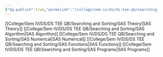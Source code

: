 ```yaml
---
{"dg-publish":true,"permalink":"/college/sem-iv/ds/ds-tee-qb/searching-and-sorting/tee-searching-and-sorting/"}
---
```


[[College/Sem IV/DS/DS TEE QB/Searching and Sorting/SAS Theory\|SAS Theory]]
[[College/Sem IV/DS/DS TEE QB/Searching and Sorting/SAS Algorithm\|SAS Algorithm]]
[[College/Sem IV/DS/DS TEE QB/Searching and Sorting/SAS Numerical\|SAS Numerical]]
[[College/Sem IV/DS/DS TEE QB/Searching and Sorting/SAS Functions\|SAS Functions]]
[[College/Sem IV/DS/DS TEE QB/Searching and Sorting/SAS Programs\|SAS Programs]]


